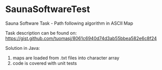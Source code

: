 # SaunaSoftwareTest
Sauna Software Task - Path following algorithm in ASCII Map

Task description can be found on: https://gist.github.com/tuomasj/8061c6940d74d3ab55bbea582e6c8f24

Solution in Java:
1. maps are loaded from .txt files into character array
2. code is covered with unit tests
